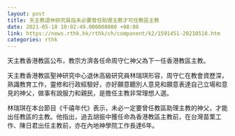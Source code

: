 ```yaml
---
layout: post
title: 天主教退休研究員指未必要曾任助理主教才可任教區主教
date: 2021-05-18 10:02:49.000000000 +08:00
link: https://news.rthk.hk/rthk/ch/component/k2/1591451-20210518.htm
categories: rthk
---
```


天主教香港教區公布，教宗方濟各任命周守仁神父為下一任香港教區主教。

天主教香港教區聖神研究中心退休高級研究員林瑞琪形容，周守仁在教會資歷深，熟識教育工作，靈修和行政經驗好，亦好願意聽別人意見和願意表達自己立場和意見的神父，做事有說服力和親民，是擔任主教非常理想人選。

林瑞琪在本台節目《千禧年代》表示，未必一定要曾任教區助理主教的神父，才能出任教區的主教。他指出，過去胡振中獲任命為香港教區主教前，在台灣苗栗工作、陳日君出任主教前，亦在內地神學院工作長達6年。
